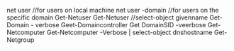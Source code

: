 net user //for users on local machine
net user -domain //for users on the specific domain
Get-Netuser
Get-Netuser  //select-object givenname
Get-Domain - verbose
Geet-Domaincontroller
Get DomainSID -veerbose
Get-Netcomputer
Get-Netcomputer -Verbose | select-object dnshostname
Get-Netgroup
